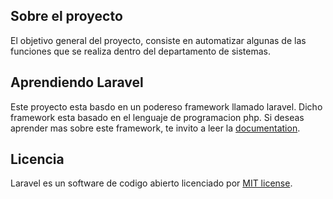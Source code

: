 ## Sobre el proyecto

El objetivo general del proyecto, consiste en automatizar algunas de las funciones que se realiza dentro del departamento de sistemas.

## Aprendiendo Laravel

Este proyecto esta basdo en un podereso framework llamado laravel. Dicho framework esta basado en el lenguaje de programacion php.
Si deseas aprender mas sobre este framework, te invito a leer la [documentation](https://laravel.com/docs).

## Licencia

Laravel es un software de codigo abierto licenciado por [MIT license](http://opensource.org/licenses/MIT).

